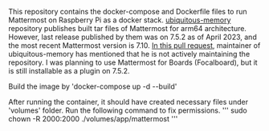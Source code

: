 This repository contains the docker-compose and Dockerfile files to run Mattermost on Raspberry Pi as a docker stack. [ubiquitous-memory](ubiquitous-memory) repository publishes built tar files of Mattermost for arm64 architecture. However, last release published by them was on 7.5.2 as of April 2023, and the most recent Mattermost version is 7.10. [In this pull request](https://github.com/SmartHoneybee/ubiquitous-memory/pull/162), maintainer of ubiquitous-memory has mentioned that he is not actively maintaining the repository. I was planning to use Mattermost for Boards (Focalboard), but it is still installable as a plugin on 7.5.2.


Build the image by 'docker-compose up -d --build'

After running the container, it should have created necessary files under 'volumes' folder. Run the following command to fix permissions.
'''
sudo chown -R 2000:2000 ./volumes/app/mattermost
'''